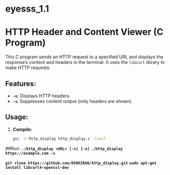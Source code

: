 # eyesss_1.1
# HTTP Header and Content Viewer (C Program)

This C program sends an HTTP request to a specified URL and displays the response’s content and headers in the terminal. It uses the `libcurl` library to make HTTP requests.

## Features:
- **`-n`**: Displays HTTP headers.
- **`-s`**: Suppresses content output (only headers are shown).

## Usage:
1. **Compile**:
   ```bash
   gcc -o http_display http_display.c -lcurl

##Run:
**`./http_display <URL> [-s] [-n]`**
**`./http_display https://example.com -s`**

**`git clone https://github.com/888KIRAN/http_display.git`**
**`sudo apt-get install libcurl4-openssl-dev`**

 

